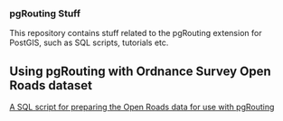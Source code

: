 ### pgRouting Stuff

This repository contains stuff related to the pgRouting extension for PostGIS, such as SQL scripts, tutorials etc.

## Using pgRouting with Ordnance Survey Open Roads dataset

[A SQL script for preparing the Open Roads data for use with pgRouting](openroads/)
